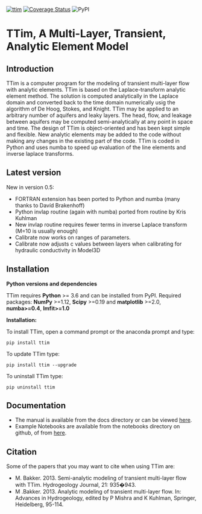 [![ttim](https://github.com/mbakker7/ttim/actions/workflows/ci.yml/badge.svg?branch=master)](https://github.com/mbakker7/ttim/actions/workflows/ci.yml)
[![Coverage Status](https://coveralls.io/repos/github/mbakker7/ttim/badge.svg?branch=master)](https://coveralls.io/github/mbakker7/ttim?branch=master)
![PyPI](https://img.shields.io/pypi/v/ttim?color=green)

# TTim, A Multi-Layer, Transient, Analytic Element Model

## Introduction

TTim is a computer program for the modeling of transient multi-layer flow with analytic elements.
TTim is based on the Laplace-transform analytic element method. The solution is computed analytically
in the Laplace domain and converted back to the time domain numerically usig the algorithm of De Hoog, Stokes, and Knight.
TTim may be applied to an arbitrary number of aquifers and leaky layers.
The head, flow, and leakage between aquifers may be computed semi-analytically at any point in space and time.
The design of TTim is object-oriented and has been kept simple and flexible.
New analytic elements may be added to the code without making any changes in the existing part of the code.
TTim is coded in Python and uses numba to speed up evaluation of the line elements and inverse laplace transforms.

## Latest version
New in version 0.5:
* FORTRAN extension has been ported to Python and numba (many thanks to Davíd Brakenhoff)
* Python invlap routine (again with numba) ported from routine by Kris Kuhlman
* New invlap routine requires fewer terms in inverse Laplace transform (M=10 is usually enough)
* Calibrate now works on ranges of parameters.
* Calibrate now adjusts c values between layers when calibrating for hydraulic conductivity in Model3D

## Installation

**Python versions and dependencies**

TTim requires **Python** >= 3.6 and can be installed from PyPI.
Required packages: **NumPy** >=1.12, **Scipy** >=0.19 and **matplotlib** >=2.0, **numba>=0.4**, **lmfit>=1.0**

**Installation:**

To install TTim, open a command prompt or the anaconda prompt and type:

    pip install ttim

To update TTim type:

    pip install ttim --upgrade

To uninstall TTim type:

    pip uninstall ttim
    
## Documentation

* The manual is available from the docs directory or can be viewed [here](http://mbakker7.github.io/ttim/docs/builddocs/html/index.html).
* Example Notebooks are available from the notebooks directory on github, of from [here](https://github.com/mbakker7/ttim/tree/master/notebooks).

## Citation

Some of the papers that you may want to cite when using TTim are:

* M. Bakker. 2013. Semi-analytic modeling of transient multi-layer flow with TTim. Hydrogeology Journal, 21: 935�943.
* M .Bakker. 2013. Analytic modeling of transient multi-layer flow. In: Advances in Hydrogeology, edited by P Mishra and K Kuhlman, Springer, Heidelberg, 95-114.

